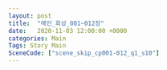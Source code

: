 ```yaml
---
layout: post
title:  "메인_회상_001~012장"
date:   2020-11-03 12:00:00 +0000
categories: Main
Tags: Story Main
SceneCode: ["scene_skip_cp001-012_q1_s10"]
---
```

